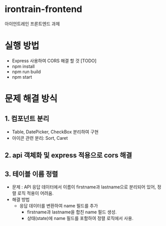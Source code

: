 # irontrain-frontend

아이언트레인 프론트엔드 과제

# 실행 방법

- Express 사용하여 CORS 해결 할 것 [TODO]
- npm install
- npm run build
- npm start

# 문제 해결 방식

## 1. 컴포넌트 분리

- Table, DatePicker, CheckBox 분리하여 구현
- 아이콘 관련 분리: Sort, Caret

## 2. api 객체화 및 express 적용으로 cors 해결

## 3. 테이블 이름 정렬

- 문제 : API 응답 데이터에서 이름이 firstname과 lastname으로 분리되어 있어, 정렬 로직 적용이 어려움.
- 해결 방법
  - 응답 데이터를 변환하여 name 필드를 추가
    - firstname과 lastname을 합친 name 필드 생성.
    - 상태(state)에 name 필드를 포함하여 정렬 로직에서 사용.
